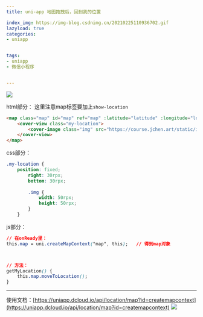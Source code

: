 ```yaml
---
title: uni-app 地图拖拽后，回到我的位置

index_img: https://img-blog.csdnimg.cn/20210225110936702.gif
lazyload: true
categories:
- uniapp


tags:
- uniapp
- 微信小程序


---
```





![](https://img-blog.csdnimg.cn/20210225110936702.gif#pic_center)


html部分：
这里注意map标签要加上`show-location`
```html
<map class="map" id="map" ref="map" :latitude="latitude" :longitude="longitude" show-location show-compass enable-3D enable-overlooking enable-poi :markers="covers" @markertap="markerFunc" :style="{ 'height': setHeight + 'px' }">
	<cover-view class="my-location">
		<cover-image class="img" src="https://course.jchen.art/static/images/icon-location.png" @click="getMyLocation"></cover-image>
	</cover-view>
</map>
```

css部分：
```css
.my-location {
	position: fixed;
		right: 30rpx;
		bottom: 30rpx;
	
		.img {
			width: 50rpx;
			height: 50rpx;
		}
	}
```

js部分：
```css
// 在onReady里：
this.map = uni.createMapContext("map", this);   // 得到map对象



// 方法：
getMyLocation() {
	this.map.moveToLocation();
}
```


---

使用文档：[https://uniapp.dcloud.io/api/location/map?id=createmapcontext](https://uniapp.dcloud.io/api/location/map?id=createmapcontext)
![](https://img-blog.csdnimg.cn/20210225110635974.png)





